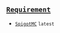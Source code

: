
## [`Requirement`](https://mcengine.github.com/mcengine/Requirement.html)
- [`SpigotMC`](https://www.spigotmc.org) `latest`